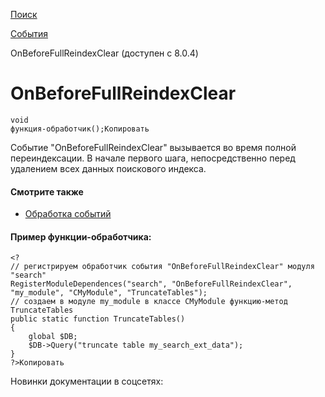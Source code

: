 [Поиск](/api_help/search/index.php)

[События](/api_help/search/events/index.php)

OnBeforeFullReindexClear (доступен с 8.0.4)

OnBeforeFullReindexClear
========================

```
void
функция-обработчик();Копировать
```

Событие "OnBeforeFullReindexClear" вызывается во время полной переиндексации. В начале первого шага, непосредственно перед удалением всех данных поискового индекса.

#### Смотрите также

* [Обработка событий](http://dev.1c-bitrix.ru/learning/course/index.php?COURSE_ID=43&LESSON_ID=3493)

#### Пример функции-обработчика:

```
<?
// регистрируем обработчик события "OnBeforeFullReindexClear" модуля "search"
RegisterModuleDependences("search", "OnBeforeFullReindexClear", "my_module", "CMyModule", "TruncateTables");
// создаем в модуле my_module в классе CMyModule функцию-метод TruncateTables
public static function TruncateTables()
{
	global $DB;
	$DB->Query("truncate table my_search_ext_data");
}
?>Копировать
```

Новинки документации в соцсетях: